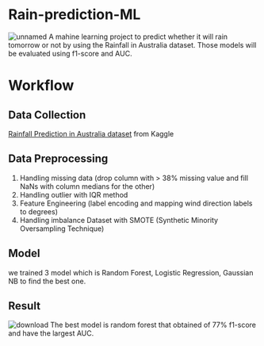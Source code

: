 # Rain-prediction-ML
![unnamed](https://github.com/Theophilus03/Rain-prediction-ML/assets/114735443/1e84ee4f-6cb5-4719-9cf4-bef459f1a74d)
A mahine learning project to predict whether it will rain tomorrow or not by using the Rainfall in Australia dataset. Those models will be evaluated using f1-score and AUC.

# Workflow
## Data Collection
[Rainfall Prediction in Australia dataset](https://www.kaggle.com/jsphyg/weather-dataset-rattle-package) from Kaggle

## Data Preprocessing
1. Handling missing data (drop column with > 38% missing value and fill NaNs with column medians for the other)
2. Handling outlier with IQR method
3. Feature Engineering (label encoding and mapping wind direction labels to degrees)
4. Handling imbalance Dataset with SMOTE (Synthetic Minority Oversampling Technique)

## Model
we trained 3 model which is Random Forest, Logistic Regression, Gaussian NB  to find the best one. 

## Result
![download](https://github.com/Theophilus03/Rain-prediction-ML/assets/114735443/1905baf2-3172-4124-8494-1792c337ff9c)
The best model is random forest that obtained of 77% f1-score and have the largest AUC.
